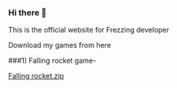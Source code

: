 
### Hi there 👋

This is the official website for Frezzing developer

Download my games from here


###1) Falling rocket game-

[Falling rocket.zip](https://github.com/freezingdeveloper/freezingdeveloper/files/6682369/Falling.rocket.zip)
